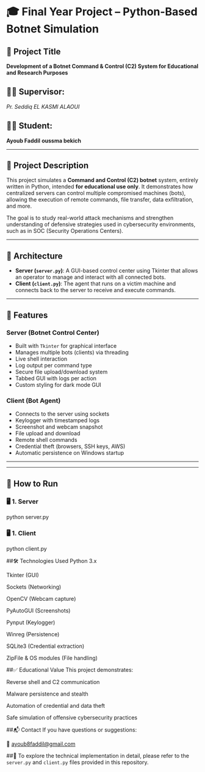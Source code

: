 # 🎓 Final Year Project – Python-Based Botnet Simulation

## 📌 Project Title
**Development of a Botnet Command & Control (C2) System for Educational and Research Purposes**

## 👨‍🏫 Supervisor:
*Pr. Seddiq EL KASMI ALAOUI*

## 👨‍🎓 Student:
**Ayoub Faddil**
**oussma bekich**

---

## 📖 Project Description

This project simulates a **Command and Control (C2) botnet** system, entirely written in Python, intended **for educational use only**. It demonstrates how centralized servers can control multiple compromised machines (bots), allowing the execution of remote commands, file transfer, data exfiltration, and more.

The goal is to study real-world attack mechanisms and strengthen understanding of defensive strategies used in cybersecurity environments, such as in SOC (Security Operations Centers).

---

## 🧱 Architecture

- **Server (`server.py`)**: A GUI-based control center using Tkinter that allows an operator to manage and interact with all connected bots.
- **Client (`client.py`)**: The agent that runs on a victim machine and connects back to the server to receive and execute commands.

---

## 🔧 Features

### Server (Botnet Control Center)
- Built with `Tkinter` for graphical interface
- Manages multiple bots (clients) via threading
- Live shell interaction
- Log output per command type
- Secure file upload/download system
- Tabbed GUI with logs per action
- Custom styling for dark mode GUI

### Client (Bot Agent)
- Connects to the server using sockets
- Keylogger with timestamped logs
- Screenshot and webcam snapshot
- File upload and download
- Remote shell commands
- Credential theft (browsers, SSH keys, AWS)
- Automatic persistence on Windows startup

---


---

## 🚀 How to Run

### 🖥️ 1. Server

python server.py

### 🖥️ 1. Client
python client.py

##🛠 Technologies Used
Python 3.x

Tkinter (GUI)

Sockets (Networking)

OpenCV (Webcam capture)

PyAutoGUI (Screenshots)

Pynput (Keylogger)

Winreg (Persistence)

SQLite3 (Credential extraction)

ZipFile & OS modules (File handling)

##✅ Educational Value
This project demonstrates:

Reverse shell and C2 communication

Malware persistence and stealth

Automation of credential and data theft

Safe simulation of offensive cybersecurity practices

##📬 Contact
If you have questions or suggestions:

📧 ayoub8faddil@gmail.com


##📄 To explore the technical implementation in detail, please refer to the `server.py` and `client.py` files provided in this repository.
